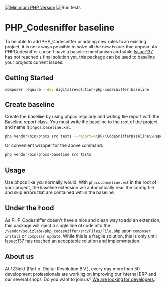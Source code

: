 [![Minimum PHP Version](https://img.shields.io/badge/php-%3E%3D%208.1-8892BA)](https://php.net/)
![Run tests](https://github.com/123inkt/php-codesniffer-baseline/workflows/Run%20checks/badge.svg)

# PHP_Codesniffer baseline

To be able to add PHP_Codesniffer or adding new rules to an existing project, it is not always possible to solve
all the new issues that appear. As PHPCodesniffer doesn't have a baseline mechanism and while 
[Issue:137](https://github.com/PHPCSStandards/PHP_CodeSniffer/issues/137) has not reached a final solution yet, this package can be used to
baseline your projects current issues.

## Getting Started

```bash
composer require --dev digitalrevolution/php-codesniffer-baseline
```

## Create baseline
Create the baseline by using phpcs regularly and writing the report with the Baseline report class. You must write the baseline
to the root of the project and name it `phpcs.baseline.xml`.
```bash
php vendor/bin/phpcs src tests --report=\\DR\\CodeSnifferBaseline\\Reports\\Baseline --report-file=phpcs.baseline.xml --basepath=.
```
Or convenient wrapper for the above command:
```bash
php vendor/bin/phpcs-baseline src tests
```

## Usage
Use phpcs like you normally would. With `phpcs.baseline.xml` in the root of your project, the baseline extension will automatically read the config 
file and skip errors that are contained within the baseline.

## Under the hood

As PHP_Codesniffer doesn't have a nice and clean way to add an extension, this package will inject a single line of code
into the `/vendor/squizlabs/php_codesniffer/src/Files/File.php` upon `composer install` or `composer update`. While this
is a fragile solution, this is only until [Issue:137](https://github.com/PHPCSStandards/PHP_CodeSniffer/issues/137) has reached an acceptable
solution and implementation.

## About us

At 123inkt (Part of Digital Revolution B.V.), every day more than 50 development professionals are working on improving our internal ERP 
and our several shops. Do you want to join us? [We are looking for developers](https://www.werkenbij123inkt.nl/zoek-op-afdeling/it).
